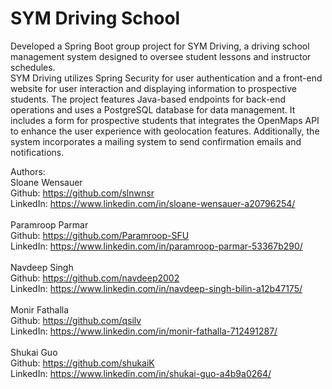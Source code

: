 # SYM Driving School
Developed a Spring Boot group project for SYM Driving, a driving school management system designed to oversee student lessons and instructor schedules.<br>
SYM Driving utilizes Spring Security for user authentication and a front-end website for user interaction and displaying information to prospective students. The project features Java-based endpoints for back-end operations and uses a PostgreSQL database for data management. It includes a form for prospective students that integrates the OpenMaps API to enhance the user experience with geolocation features. Additionally, the system incorporates a mailing system to send confirmation emails and notifications.<br>

Authors: <br>
Sloane Wensauer<br> Github: https://github.com/slnwnsr<br> LinkedIn: https://www.linkedin.com/in/sloane-wensauer-a20796254/<br><br>
Paramroop Parmar<br> Github: https://github.com/Paramroop-SFU<br> LinkedIn: https://www.linkedin.com/in/paramroop-parmar-53367b290/<br><br>
Navdeep Singh<br> Github: https://github.com/navdeep2002<br> LinkedIn: https://www.linkedin.com/in/navdeep-singh-bilin-a12b47175/<br><br>
Monir Fathalla<br> Github: https://github.com/qsilv<br> LinkedIn: https://www.linkedin.com/in/monir-fathalla-712491287/<br><br>
Shukai Guo<br> Github: https://github.com/shukaiK<br> LinkedIn: https://www.linkedin.com/in/shukai-guo-a4b9a0264/<br>
